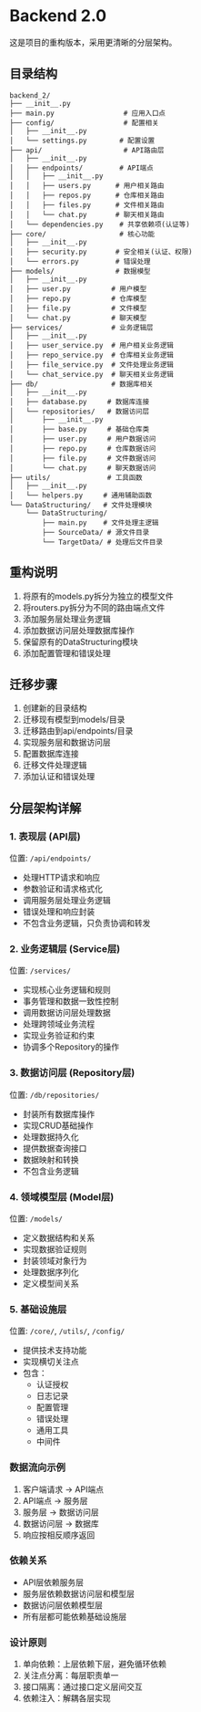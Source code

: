 # Backend 2.0

这是项目的重构版本，采用更清晰的分层架构。

## 目录结构
```
backend_2/
├── __init__.py
├── main.py                 # 应用入口点
├── config/                 # 配置相关
│   ├── __init__.py
│   └── settings.py        # 配置设置
├── api/                    # API路由层
│   ├── __init__.py
│   ├── endpoints/         # API端点
│   │   ├── __init__.py
│   │   ├── users.py      # 用户相关路由
│   │   ├── repos.py      # 仓库相关路由
│   │   ├── files.py      # 文件相关路由
│   │   └── chat.py       # 聊天相关路由
│   └── dependencies.py    # 共享依赖项(认证等)
├── core/                  # 核心功能
│   ├── __init__.py
│   ├── security.py       # 安全相关(认证、权限)
│   └── errors.py         # 错误处理
├── models/               # 数据模型
│   ├── __init__.py
│   ├── user.py          # 用户模型
│   ├── repo.py          # 仓库模型
│   ├── file.py          # 文件模型
│   └── chat.py          # 聊天模型
├── services/            # 业务逻辑层
│   ├── __init__.py
│   ├── user_service.py  # 用户相关业务逻辑
│   ├── repo_service.py  # 仓库相关业务逻辑
│   ├── file_service.py  # 文件处理业务逻辑
│   └── chat_service.py  # 聊天相关业务逻辑
├── db/                  # 数据库相关
│   ├── __init__.py
│   ├── database.py     # 数据库连接
│   └── repositories/   # 数据访问层
│       ├── __init__.py
│       ├── base.py     # 基础仓库类
│       ├── user.py     # 用户数据访问
│       ├── repo.py     # 仓库数据访问
│       ├── file.py     # 文件数据访问
│       └── chat.py     # 聊天数据访问
├── utils/              # 工具函数
│   ├── __init__.py
│   └── helpers.py     # 通用辅助函数
└── DataStructuring/   # 文件处理模块
    └── DataStructuring/
        ├── main.py    # 文件处理主逻辑
        ├── SourceData/ # 源文件目录
        └── TargetData/ # 处理后文件目录
```

## 重构说明

1. 将原有的models.py拆分为独立的模型文件
2. 将routers.py拆分为不同的路由端点文件
3. 添加服务层处理业务逻辑
4. 添加数据访问层处理数据库操作
5. 保留原有的DataStructuring模块
6. 添加配置管理和错误处理

## 迁移步骤

1. 创建新的目录结构
2. 迁移现有模型到models/目录
3. 迁移路由到api/endpoints/目录
4. 实现服务层和数据访问层
5. 配置数据库连接
6. 迁移文件处理逻辑
7. 添加认证和错误处理 

## 分层架构详解

### 1. 表现层 (API层)
位置: `/api/endpoints/`
- 处理HTTP请求和响应
- 参数验证和请求格式化
- 调用服务层处理业务逻辑
- 错误处理和响应封装
- 不包含业务逻辑，只负责协调和转发

### 2. 业务逻辑层 (Service层)
位置: `/services/`
- 实现核心业务逻辑和规则
- 事务管理和数据一致性控制
- 调用数据访问层处理数据
- 处理跨领域业务流程
- 实现业务验证和约束
- 协调多个Repository的操作

### 3. 数据访问层 (Repository层)
位置: `/db/repositories/`
- 封装所有数据库操作
- 实现CRUD基础操作
- 处理数据持久化
- 提供数据查询接口
- 数据映射和转换
- 不包含业务逻辑

### 4. 领域模型层 (Model层)
位置: `/models/`
- 定义数据结构和关系
- 实现数据验证规则
- 封装领域对象行为
- 处理数据序列化
- 定义模型间关系

### 5. 基础设施层
位置: `/core/`, `/utils/`, `/config/`
- 提供技术支持功能
- 实现横切关注点
- 包含：
  - 认证授权
  - 日志记录
  - 配置管理
  - 错误处理
  - 通用工具
  - 中间件

### 数据流向示例
1. 客户端请求 → API端点
2. API端点 → 服务层
3. 服务层 → 数据访问层
4. 数据访问层 → 数据库
5. 响应按相反顺序返回

### 依赖关系
- API层依赖服务层
- 服务层依赖数据访问层和模型层
- 数据访问层依赖模型层
- 所有层都可能依赖基础设施层

### 设计原则
1. 单向依赖：上层依赖下层，避免循环依赖
2. 关注点分离：每层职责单一
3. 接口隔离：通过接口定义层间交互
4. 依赖注入：解耦各层实现 